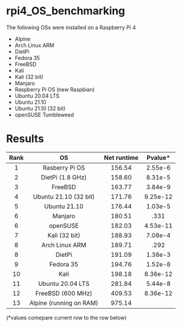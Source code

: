 # rpi4_OS_benchmarking
The following OSs were installed on a Raspberry Pi 4
* Alpine
* Arch Linux ARM
* DietPi
* Fedora 35
* FreeBSD
* Kali
* Kali (32 bit)
* Manjaro
* Raspberry Pi OS (new Raspbian)
* Ubuntu 20.04 LTS
* Ubuntu 21.10
* Ubuntu 21.10 (32 bit)
* openSUSE Tumbleweed

# Results
Rank | OS | Net runtime | Pvalue*
|:---:|:---:|:---:|:---:|
1 | Rasberry Pi OS | 156.54 | 2.55e-6
2 | DietPi (1.8 GHz) | 158.60 | 8.31e-5
3 | FreeBSD | 163.77 | 3.84e-9
4 | Ubuntu 21.10 (32 bit) | 171.76 | 9.25e-12
5 | Ubuntu 21.10 | 176.44 | 1.03e-5
6 | Manjaro | 180.51 | .331
6 | openSUSE | 182.03 | 4.53e-11
7 | Kali (32 bit) | 188.93 | 7.08e-4
8 | Arch Linux ARM | 189.71 | .292
8 | DietPi | 191.09 | 1.38e-3
9 | Fedora 35 | 194.76 | 1.52e-8
10 | Kali | 198.18 | 8.36e-12
11 | Ubuntu 20.04 LTS | 281.84 | 5.44e-8
12 | FreeBSD (600 MHz) | 409.53 | 8.36e-12
13 | Alpine (running on RAM) | 975.14 | 

(*values comepare current row to the row below)
